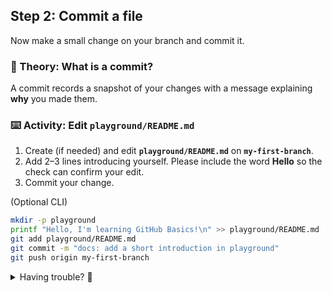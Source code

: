 ## Step 2: Commit a file

Now make a small change on your branch and commit it.

### 📖 Theory: What is a commit?

A commit records a snapshot of your changes with a message explaining **why** you made them.

### ⌨️ Activity: Edit `playground/README.md`

1. Create (if needed) and edit **`playground/README.md`** on **`my-first-branch`**.
2. Add 2–3 lines introducing yourself. Please include the word **Hello** so the check can confirm your edit.
3. Commit your change.

(Optional CLI)

```bash
mkdir -p playground
printf "Hello, I'm learning GitHub Basics!\n" >> playground/README.md
git add playground/README.md
git commit -m "docs: add a short introduction in playground"
git push origin my-first-branch
```

<details>
<summary>Having trouble? 🤷</summary><br/>

Ensure you’re on `my-first-branch` when editing.  
If committing via the web editor, use a clear message, for example “docs: add intro”.

</details>
